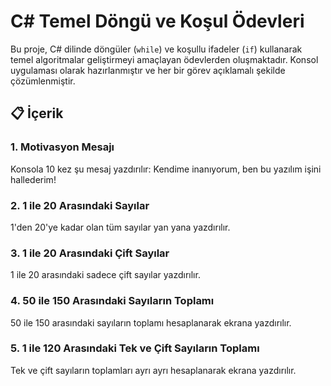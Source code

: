 # C# Temel Döngü ve Koşul Ödevleri

Bu proje, C# dilinde döngüler (`while`) ve koşullu ifadeler (`if`) kullanarak temel algoritmalar geliştirmeyi amaçlayan ödevlerden oluşmaktadır. Konsol uygulaması olarak hazırlanmıştır ve her bir görev açıklamalı şekilde çözümlenmiştir.

## 📋 İçerik

### 1. Motivasyon Mesajı
Konsola 10 kez şu mesaj yazdırılır:
Kendime inanıyorum, ben bu yazılım işini hallederim!

### 2. 1 ile 20 Arasındaki Sayılar
1'den 20'ye kadar olan tüm sayılar yan yana yazdırılır.

### 3. 1 ile 20 Arasındaki Çift Sayılar
1 ile 20 arasındaki sadece çift sayılar yazdırılır.

### 4. 50 ile 150 Arasındaki Sayıların Toplamı
50 ile 150 arasındaki sayıların toplamı hesaplanarak ekrana yazdırılır.

### 5. 1 ile 120 Arasındaki Tek ve Çift Sayıların Toplamı
Tek ve çift sayıların toplamları ayrı ayrı hesaplanarak ekrana yazdırılır.
